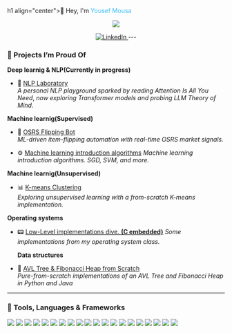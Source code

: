 h1 align="center">👋 Hey, I'm <span style="color:#36BCF7">Yousef Mousa</span></h1>

<p align="center">
  <img src="https://readme-typing-svg.herokuapp.com?duration=4000&color=36BCF7&center=true&vCenter=true&width=600&lines=Computer+Science+%7C+Statistics+%7C+Operations+Research;Machine+Learning+%26+Automation+Explorer;Open+Source+Contributor+%E2%9A%99%EF%B8%8F;Always+Learning+%F0%9F%93%9A" />
</p>

<p align="center">
  <a href="https://www.linkedin.com/in/yousefm1/" target="_blank">
    <img src="https://img.shields.io/badge/LinkedIn-0077B5?style=for-the-badge&logo=linkedin&logoColor=white" alt="LinkedIn"/>
  </a>
---

### 🚀 Projects I’m Proud Of

**Deep learnig & NLP(Currently in progress)**
- 🧠 [NLP Laboratory](https://github.com/YousefMousa1/NLP-LAB)  
  *A personal NLP playground sparked by reading* _Attention Is All You Need_, *now exploring Transformer models and probing LLM Theory of Mind.*
  
**Machine learnig(Supervised)**
- 🤖 [OSRS Flipping Bot](https://github.com/YousefMousa1/OSBOT)  
  *ML-driven item-flipping automation with real-time OSRS market signals.*
  
- ⚙️ [Machine learning introduction algorithms](https://github.com/YousefMousa1/Supervised-Models)
  *Machine learning introduction algorithms. SGD, SVM, and more.*
  
**Machine learnig(Unsupervised)**
- 📊 [K-means Clustering](https://github.com/YousefMousa1/Software-Project)  
  *Exploring unsupervised learning with a from-scratch K-means implementation.*

**Operating systems**
- 📟 [Low-Level implementations dive. **(C embedded)**](https://github.com/YousefMousa1/OS-DIVE)
  *Some implementations from my operating system class.*
  
  **Data structures**
- 🌲 [AVL Tree & Fibonacci Heap from Scratch ](https://github.com/YousefMousa1/Scratch-AVL-Fibbonaci-Heap)  
  *Pure-from-scratch implementations of an AVL Tree and Fibonacci Heap in Python and Java*



---

### 🧰 Tools, Languages & Frameworks
<p align="left">
  <img src="https://img.shields.io/badge/Python-3776AB?style=flat-square&logo=python&logoColor=white">
  <img src="https://img.shields.io/badge/Java-007396?style=flat-square&logo=oracle&logoColor=white">
  <img src="https://img.shields.io/badge/C-A8B9CC?style=flat-square&logo=c&logoColor=black">
  <img src="https://img.shields.io/badge/NumPy-013243?style=flat-square&logo=numpy&logoColor=white">
  <img src="https://img.shields.io/badge/Pandas-150458?style=flat-square&logo=pandas&logoColor=white">
  <img src="https://img.shields.io/badge/scikit--learn-F7931E?style=flat-square&logo=scikitlearn&logoColor=white">
  <img src="https://img.shields.io/badge/PyTorch-EE4C2C?style=flat-square&logo=pytorch&logoColor=white">
  <img src="https://img.shields.io/badge/TensorFlow-FF6F00?style=flat-square&logo=tensorflow&logoColor=white">
  <img src="https://img.shields.io/badge/Hugging%20Face-FFD21E?style=flat-square&logo=huggingface&logoColor=black">
  <img src="https://img.shields.io/badge/spaCy-09A3D5?style=flat-square&logo=spacy&logoColor=white">
  <img src="https://img.shields.io/badge/NLTK-154F5B?style=flat-square&logoColor=white">
  <img src="https://img.shields.io/badge/Jupyter-F37626?style=flat-square&logo=jupyter&logoColor=white">
  <img src="https://img.shields.io/badge/Matplotlib-11557C?style=flat-square&logo=matplotlib&logoColor=white">
  <img src="https://img.shields.io/badge/Seaborn-4EABE1?style=flat-square&logoColor=white">
  <img src="https://img.shields.io/badge/OpenCV-5C3EE8?style=flat-square&logo=opencv&logoColor=white">
  <img src="https://img.shields.io/badge/APIs-4B8BBE?style=flat-square&logo=fastapi&logoColor=white">
  <img src="https://img.shields.io/badge/Docker-2496ED?style=flat-square&logo=docker&logoColor=white">
  <img src="https://img.shields.io/badge/Git-F05032?style=flat-square&logo=git&logoColor=white">
  <img src="https://img.shields.io/badge/Linux-333333?style=flat-square&logo=linux&logoColor=white">
  <img src="https://img.shields.io/badge/VS%20Code-007ACC?style=flat-square&logo=visualstudiocode&logoColor=white">
</p>
